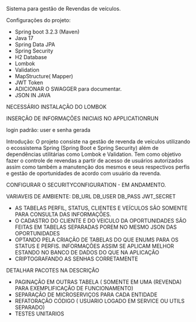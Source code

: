Sistema para gestão de Revendas de veículos.

Configurações do projeto:
- Spring boot 3.2.3 (Maven)
- Java 17
- Spring Data JPA
- Spring Security
- H2 Database
- Lombok
- Validation
- MapStructure( Mapper)
- JWT Token
- ADICIONAR O SWAGGER para documentar.
- JSON IN JAVA

NECESSÁRIO INSTALAÇÃO DO LOMBOK

INSERÇÃO DE INFORMAÇÕES INICIAIS NO APPLICATIONRUN

login padrão: user e senha gerada

Introdução:
 O projeto consiste na gestão de revenda de veículos utilizando o ecossistema Spring (Spring Boot e Spring Security) 
além de dependências utilitárias como Lombok e Validation. Tem como objetivo fazer o controle de revendas a partir de acesso
de usuários autorizados assim como também a manutenção dos mesmos e seus respectivos perfis e gestão de oportunidades de acordo com
usuário da revenda.

CONFIGURAR O SECURITYCONFIGURATION  - EM ANDAMENTO.

VARIAVEIS DE AMBIENTE:
DB_URL
DB_USER
DB_PASS
JWT_SECRET


- AS TABELAS PERFIL, STATUS, CLIENTES E VEÍCULOS SÃO SOMENTE PARA CONSULTA DAS INFORMAÇÕES.
- O CADASTRO DO CLIENTE E DO VEICULO DA OPORTUNIDADES SÃO FEITAS EM TABELAS SEPARADAS POREM NO MESMO JSON DAS OPORTUNIDADES
- OPTANDO PELA CRIAÇÃO DE TABELAS DO QUE ENUMS PARA OS STATUS E PERFIS. INFORMAÇÕES ASSIM SE APLICAM  MELHOR ESTANDO NO BANCO DE DADOS DO QUE NA APLICAÇÃO
- CRIPTOGRAFANDO AS SENHAS CORRETAMENTE

DETALHAR PACOTES NA DESCRIÇÃO

- PAGINAÇÃO EM OUTRAS TABELA ( SOMENTE EM UMA (REVENDA) PARA EXEMPLIFICAÇÃO DE FUNCIONAMENTO)
- SEPARAÇÃO DE MICROSERVIÇOS PARA CADA ENTIDADE
- REFATORAÇÃO CÓDIGO ( USUARIO LOGADO EM SERVICE OU UTILS SEPARADO)
- TESTES UNITARIOS